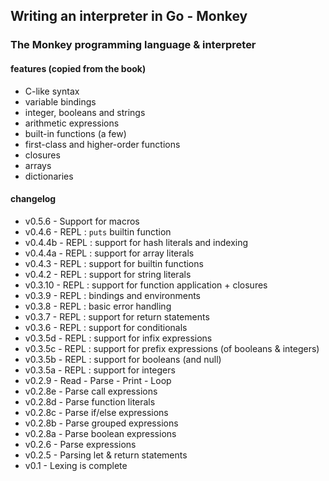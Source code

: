 ## Writing an interpreter in Go - Monkey ##

### The Monkey programming language & interpreter

#### features (copied from the book)

* C-like syntax
* variable bindings
* integer, booleans and strings
* arithmetic expressions
* built-in functions (a few)
* first-class and higher-order functions
* closures
* arrays
* dictionaries

#### changelog
* v0.5.6      - Support for macros
* v0.4.6      - REPL : `puts` builtin function
* v0.4.4b     - REPL : support for hash literals and indexing
* v0.4.4a     - REPL : support for array literals
* v0.4.3      - REPL : support for builtin functions
* v0.4.2      - REPL : support for string literals
* v0.3.10     - REPL : support for function application + closures
* v0.3.9      - REPL : bindings and environments
* v0.3.8      - REPL : basic error handling
* v0.3.7      - REPL : support for return statements
* v0.3.6      - REPL : support for conditionals
* v0.3.5d     - REPL : support for infix expressions
* v0.3.5c     - REPL : support for prefix expressions (of booleans & integers)
* v0.3.5b     - REPL : support for booleans (and null)
* v0.3.5a     - REPL : support for integers
* v0.2.9      - Read - Parse - Print - Loop
* v0.2.8e     - Parse call expressions
* v0.2.8d     - Parse function literals
* v0.2.8c     - Parse if/else expressions
* v0.2.8b     - Parse grouped expressions
* v0.2.8a     - Parse boolean expressions
* v0.2.6      - Parse expressions
* v0.2.5      - Parsing let & return statements
* v0.1        - Lexing is complete
